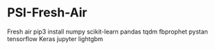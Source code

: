 # PSI-Fresh-Air
Fresh air
pip3 install numpy scikit-learn pandas tqdm fbprophet pystan tensorflow Keras jupyter lightgbm
